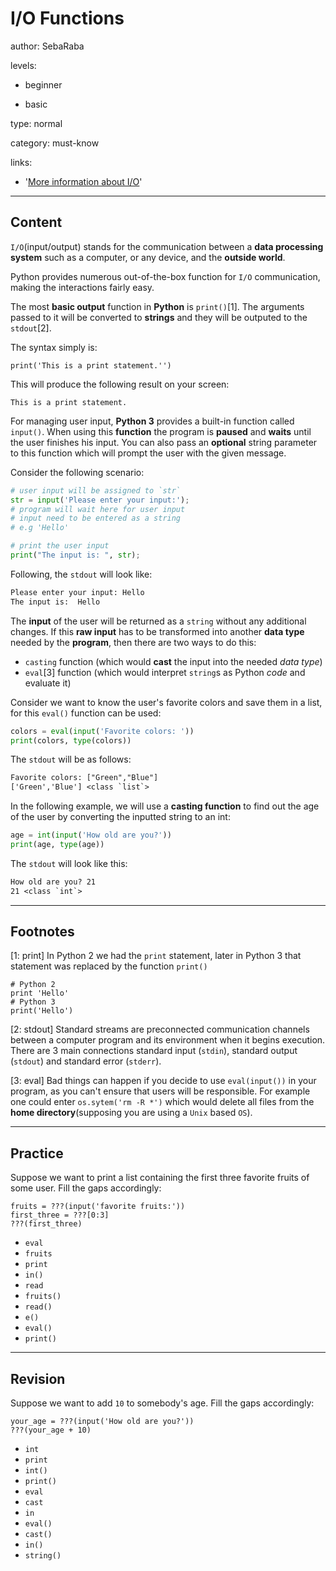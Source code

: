 # I/O Functions
author: SebaRaba

levels:

  - beginner

  - basic

type: normal

category: must-know

links:

  - '[More information about I/O](https://www.tutorialspoint.com/python/python_files_io.htm)'

---
## Content

`I/O`(input/output) stands for the communication between a **data processing system** such as a computer, or any device, and the **outside world**.

Python provides numerous out-of-the-box function for `I/O` communication, making the interactions fairly easy.


The most **basic output** function in **Python** is `print()`[1]. The arguments passed to it will be converted to **strings** and they will be outputed to the `stdout`[2].

The syntax simply is:
```
print('This is a print statement.'')
```
This will produce the following result on your screen:
```
This is a print statement.
```

For managing user input, **Python 3** provides a built-in function called `input()`. When using this **function** the program is **paused** and **waits** until the user finishes his input. You can also pass an **optional** string parameter to this function which will prompt the user with the given message.

Consider the following scenario:
```py
# user input will be assigned to `str`
str = input('Please enter your input:');
# program will wait here for user input
# input need to be entered as a string
# e.g 'Hello'

# print the user input
print("The input is: ", str);
```

Following, the `stdout` will look like:
```txt
Please enter your input: Hello
The input is:  Hello
```

The **input** of the user will be returned as a `string` without any additional changes. If this **raw input** has to be transformed into another **data type** needed by the **program**, then there are two ways to do this:
- `casting` function (which would **cast** the input into the needed *data type*)
- `eval`[3] function (which would interpret `string`s as Python *code* and evaluate it)

Consider we want to know the user's favorite colors and save them in a list, for this `eval()` function can be used:
```py
colors = eval(input('Favorite colors: '))
print(colors, type(colors))
```

The `stdout` will be as follows:
```txt
Favorite colors: ["Green","Blue"]
['Green','Blue'] <class `list`>
```

In the following example, we will use a **casting function** to find out the age of the user by converting the inputted string to an int:
```py
age = int(input('How old are you?'))
print(age, type(age))
```
The `stdout` will look like this:

```txt
How old are you? 21
21 <class `int`>
```

---
## Footnotes

[1: print]
In Python 2 we had the `print` statement, later in Python 3 that statement was replaced by the function `print()`
```
# Python 2
print 'Hello'
# Python 3
print('Hello')
```

[2: stdout]
Standard streams are preconnected communication channels between a computer program and its environment when it begins execution. There are 3 main connections standard input (`stdin`), standard output (`stdout`) and standard error (`stderr`).

[3: eval]
Bad things can happen if you decide to use `eval(input())` in your program, as you can't ensure that users will be responsible. For example one could enter `os.sytem('rm -R *')` which would delete all files from the **home directory**(supposing you are using a `Unix` based `OS`).

---
## Practice

Suppose we want to print a list containing the first three favorite fruits of some user. Fill the gaps accordingly:
```
fruits = ???(input('favorite fruits:'))
first_three = ???[0:3]
???(first_three)
```

* `eval`
* `fruits`
* `print`
* `in()`
* `read`
* `fruits()`
* `read()`
* `e()`
* `eval()`
* `print()`

---
## Revision


Suppose we want to add `10` to somebody's age. Fill the gaps accordingly:
```
your_age = ???(input('How old are you?'))
???(your_age + 10)
```

* `int`
* `print`
* `int()`
* `print()`
* `eval`
* `cast`
* `in`
* `eval()`
* `cast()`
* `in()`
* `string()`
